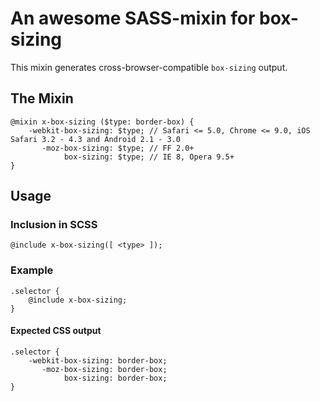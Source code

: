 # An awesome SASS-mixin for box-sizing

This mixin generates cross-browser-compatible `box-sizing` output.

## The Mixin

	@mixin x-box-sizing ($type: border-box) {
		-webkit-box-sizing: $type; // Safari <= 5.0, Chrome <= 9.0, iOS Safari 3.2 - 4.3 and Android 2.1 - 3.0
		   -moz-box-sizing: $type; // FF 2.0+
		        box-sizing: $type; // IE 8, Opera 9.5+
	}

## Usage

### Inclusion in SCSS

	@include x-box-sizing([ <type> ]);

### Example

	.selector {
		@include x-box-sizing;
	}

#### Expected CSS output

	.selector {
		-webkit-box-sizing: border-box;
		   -moz-box-sizing: border-box;
		        box-sizing: border-box;
	}
